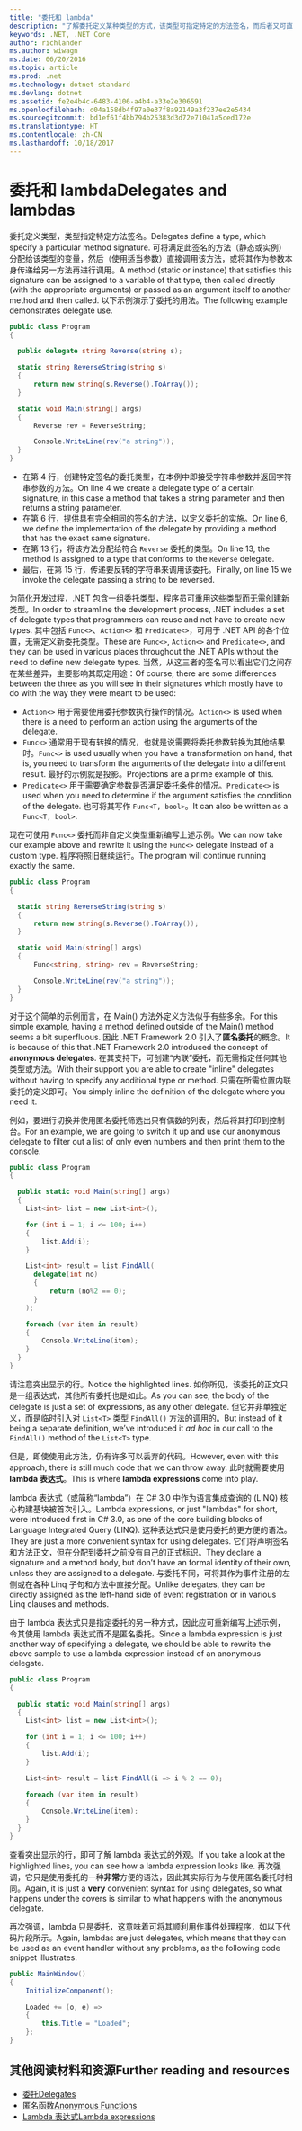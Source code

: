 ```yaml
---
title: "委托和 lambda"
description: "了解委托定义某种类型的方式，该类型可指定特定的方法签名，而后者又可直接调用或传递到另一种方法进行调用。"
keywords: .NET, .NET Core
author: richlander
ms.author: wiwagn
ms.date: 06/20/2016
ms.topic: article
ms.prod: .net
ms.technology: dotnet-standard
ms.devlang: dotnet
ms.assetid: fe2e4b4c-6483-4106-a4b4-a33e2e306591
ms.openlocfilehash: d04a158db4f97a0e37f8a92149a3f237ee2e5434
ms.sourcegitcommit: bd1ef61f4bb794b25383d3d72e71041a5ced172e
ms.translationtype: HT
ms.contentlocale: zh-CN
ms.lasthandoff: 10/18/2017
---
```

# <a name="delegates-and-lambdas"></a><span data-ttu-id="b9fdc-104">委托和 lambda</span><span class="sxs-lookup"><span data-stu-id="b9fdc-104">Delegates and lambdas</span></span>

<span data-ttu-id="b9fdc-105">委托定义类型，类型指定特定方法签名。</span><span class="sxs-lookup"><span data-stu-id="b9fdc-105">Delegates define a type, which specify a particular method signature.</span></span> <span data-ttu-id="b9fdc-106">可将满足此签名的方法（静态或实例）分配给该类型的变量，然后（使用适当参数）直接调用该方法，或将其作为参数本身传递给另一方法再进行调用。</span><span class="sxs-lookup"><span data-stu-id="b9fdc-106">A method (static or instance) that satisfies this signature can be assigned to a variable of that type, then called directly (with the appropriate arguments) or passed as an argument itself to another method and then called.</span></span> <span data-ttu-id="b9fdc-107">以下示例演示了委托的用法。</span><span class="sxs-lookup"><span data-stu-id="b9fdc-107">The following example demonstrates delegate use.</span></span>

```csharp
public class Program
{

  public delegate string Reverse(string s);

  static string ReverseString(string s)
  {
      return new string(s.Reverse().ToArray());
  }

  static void Main(string[] args)
  {
      Reverse rev = ReverseString;

      Console.WriteLine(rev("a string"));
  }
}
```

*   <span data-ttu-id="b9fdc-108">在第 4 行，创建特定签名的委托类型，在本例中即接受字符串参数并返回字符串参数的方法。</span><span class="sxs-lookup"><span data-stu-id="b9fdc-108">On line 4 we create a delegate type of a certain signature, in this case a method that takes a string parameter and then returns a string parameter.</span></span>
*   <span data-ttu-id="b9fdc-109">在第 6 行，提供具有完全相同的签名的方法，以定义委托的实施。</span><span class="sxs-lookup"><span data-stu-id="b9fdc-109">On line 6, we define the implementation of the delegate by providing a method that has the exact same signature.</span></span>
*   <span data-ttu-id="b9fdc-110">在第 13 行，将该方法分配给符合 `Reverse` 委托的类型。</span><span class="sxs-lookup"><span data-stu-id="b9fdc-110">On line 13, the method is assigned to a type that conforms to the `Reverse` delegate.</span></span>
*   <span data-ttu-id="b9fdc-111">最后，在第 15 行，传递要反转的字符串来调用该委托。</span><span class="sxs-lookup"><span data-stu-id="b9fdc-111">Finally, on line 15 we invoke the delegate passing a string to be reversed.</span></span>

<span data-ttu-id="b9fdc-112">为简化开发过程，.NET 包含一组委托类型，程序员可重用这些类型而无需创建新类型。</span><span class="sxs-lookup"><span data-stu-id="b9fdc-112">In order to streamline the development process, .NET includes a set of delegate types that programmers can reuse and not have to create new types.</span></span> <span data-ttu-id="b9fdc-113">其中包括 `Func<>`、`Action<>` 和 `Predicate<>`，可用于 .NET API 的各个位置，无需定义新委托类型。</span><span class="sxs-lookup"><span data-stu-id="b9fdc-113">These are `Func<>`, `Action<>` and `Predicate<>`, and they can be used in various places throughout the .NET APIs without the need to define new delegate types.</span></span> <span data-ttu-id="b9fdc-114">当然，从这三者的签名可以看出它们之间存在某些差异，主要影响其既定用途：</span><span class="sxs-lookup"><span data-stu-id="b9fdc-114">Of course, there are some differences between the three as you will see in their signatures which mostly have to do with the way they were meant to be used:</span></span>

*   <span data-ttu-id="b9fdc-115">`Action<>` 用于需要使用委托参数执行操作的情况。</span><span class="sxs-lookup"><span data-stu-id="b9fdc-115">`Action<>` is used when there is a need to perform an action using the arguments of the delegate.</span></span>
*   <span data-ttu-id="b9fdc-116">`Func<>` 通常用于现有转换的情况，也就是说需要将委托参数转换为其他结果时。</span><span class="sxs-lookup"><span data-stu-id="b9fdc-116">`Func<>` is used usually when you have a transformation on hand, that is, you need to transform the arguments of the delegate into a different result.</span></span> <span data-ttu-id="b9fdc-117">最好的示例就是投影。</span><span class="sxs-lookup"><span data-stu-id="b9fdc-117">Projections are a prime example of this.</span></span>
*   <span data-ttu-id="b9fdc-118">`Predicate<>` 用于需要确定参数是否满足委托条件的情况。</span><span class="sxs-lookup"><span data-stu-id="b9fdc-118">`Predicate<>` is used when you need to determine if the argument satisfies the condition of the delegate.</span></span> <span data-ttu-id="b9fdc-119">也可将其写作 `Func<T, bool>`。</span><span class="sxs-lookup"><span data-stu-id="b9fdc-119">It can also be written as a `Func<T, bool>`.</span></span>

<span data-ttu-id="b9fdc-120">现在可使用 `Func<>` 委托而非自定义类型重新编写上述示例。</span><span class="sxs-lookup"><span data-stu-id="b9fdc-120">We can now take our example above and rewrite it using the `Func<>` delegate instead of a custom type.</span></span> <span data-ttu-id="b9fdc-121">程序将照旧继续运行。</span><span class="sxs-lookup"><span data-stu-id="b9fdc-121">The program will continue running exactly the same.</span></span>

```csharp
public class Program
{

  static string ReverseString(string s)
  {
      return new string(s.Reverse().ToArray());
  }

  static void Main(string[] args)
  {
      Func<string, string> rev = ReverseString;

      Console.WriteLine(rev("a string"));
  }
}
```

<span data-ttu-id="b9fdc-122">对于这个简单的示例而言，在 Main() 方法外定义方法似乎有些多余。</span><span class="sxs-lookup"><span data-stu-id="b9fdc-122">For this simple example, having a method defined outside of the Main() method seems a bit superfluous.</span></span> <span data-ttu-id="b9fdc-123">因此 .NET Framework 2.0 引入了**匿名委托**的概念。</span><span class="sxs-lookup"><span data-stu-id="b9fdc-123">It is because of this that .NET Framework 2.0 introduced the concept of **anonymous delegates**.</span></span> <span data-ttu-id="b9fdc-124">在其支持下，可创建“内联”委托，而无需指定任何其他类型或方法。</span><span class="sxs-lookup"><span data-stu-id="b9fdc-124">With their support you are able to create "inline" delegates without having to specify any additional type or method.</span></span> <span data-ttu-id="b9fdc-125">只需在所需位置内联委托的定义即可。</span><span class="sxs-lookup"><span data-stu-id="b9fdc-125">You simply inline the definition of the delegate where you need it.</span></span>

<span data-ttu-id="b9fdc-126">例如，要进行切换并使用匿名委托筛选出只有偶数的列表，然后将其打印到控制台。</span><span class="sxs-lookup"><span data-stu-id="b9fdc-126">For an example, we are going to switch it up and use our anonymous delegate to filter out a list of only even numbers and then print them to the console.</span></span>

```csharp
public class Program
{

  public static void Main(string[] args)
  {
    List<int> list = new List<int>();

    for (int i = 1; i <= 100; i++)
    {
        list.Add(i);
    }

    List<int> result = list.FindAll(
      delegate(int no)
      {
          return (no%2 == 0);
      }
    );

    foreach (var item in result)
    {
        Console.WriteLine(item);
    }
  }
}
```

<span data-ttu-id="b9fdc-127">请注意突出显示的行。</span><span class="sxs-lookup"><span data-stu-id="b9fdc-127">Notice the highlighted lines.</span></span> <span data-ttu-id="b9fdc-128">如你所见，该委托的正文只是一组表达式，其他所有委托也是如此。</span><span class="sxs-lookup"><span data-stu-id="b9fdc-128">As you can see, the body of the delegate is just a set of expressions, as any other delegate.</span></span> <span data-ttu-id="b9fdc-129">但它并非单独定义，而是临时引入对 `List<T>` 类型 `FindAll()` 方法的调用的。</span><span class="sxs-lookup"><span data-stu-id="b9fdc-129">But instead of it being a separate definition, we’ve introduced it _ad hoc_ in our call to the `FindAll()` method of the `List<T>` type.</span></span>

<span data-ttu-id="b9fdc-130">但是，即使使用此方法，仍有许多可以丢弃的代码。</span><span class="sxs-lookup"><span data-stu-id="b9fdc-130">However, even with this approach, there is still much code that we can throw away.</span></span> <span data-ttu-id="b9fdc-131">此时就需要使用 **lambda 表达式**。</span><span class="sxs-lookup"><span data-stu-id="b9fdc-131">This is where **lambda expressions** come into play.</span></span>

<span data-ttu-id="b9fdc-132">lambda 表达式（或简称“lambda”）在 C# 3.0 中作为语言集成查询的 (LINQ) 核心构建基块被首次引入。</span><span class="sxs-lookup"><span data-stu-id="b9fdc-132">Lambda expressions, or just "lambdas" for short, were introduced first in C# 3.0, as one of the core building blocks of Language Integrated Query (LINQ).</span></span> <span data-ttu-id="b9fdc-133">这种表达式只是使用委托的更方便的语法。</span><span class="sxs-lookup"><span data-stu-id="b9fdc-133">They are just a more convenient syntax for using delegates.</span></span> <span data-ttu-id="b9fdc-134">它们将声明签名和方法正文，但在分配到委托之前没有自己的正式标识。</span><span class="sxs-lookup"><span data-stu-id="b9fdc-134">They declare a signature and a method body, but don’t have an formal identity of their own, unless they are assigned to a delegate.</span></span> <span data-ttu-id="b9fdc-135">与委托不同，可将其作为事件注册的左侧或在各种 Linq 子句和方法中直接分配。</span><span class="sxs-lookup"><span data-stu-id="b9fdc-135">Unlike delegates, they can be directly assigned as the left-hand side of event registration or in various Linq clauses and methods.</span></span>

<span data-ttu-id="b9fdc-136">由于 lambda 表达式只是指定委托的另一种方式，因此应可重新编写上述示例，令其使用 lambda 表达式而不是匿名委托。</span><span class="sxs-lookup"><span data-stu-id="b9fdc-136">Since a lambda expression is just another way of specifying a delegate, we should be able to rewrite the above sample to use a lambda expression instead of an anonymous delegate.</span></span>

```csharp
public class Program
{

  public static void Main(string[] args)
  {
    List<int> list = new List<int>();

    for (int i = 1; i <= 100; i++)
    {
        list.Add(i);
    }

    List<int> result = list.FindAll(i => i % 2 == 0);

    foreach (var item in result)
    {
        Console.WriteLine(item);
    }
  }
}
```

<span data-ttu-id="b9fdc-137">查看突出显示的行，即可了解 lambda 表达式的外观。</span><span class="sxs-lookup"><span data-stu-id="b9fdc-137">If you take a look at the highlighted lines, you can see how a lambda expression looks like.</span></span> <span data-ttu-id="b9fdc-138">再次强调，它只是使用委托的一种**非常**方便的语法，因此其实际行为与使用匿名委托时相同。</span><span class="sxs-lookup"><span data-stu-id="b9fdc-138">Again, it is just a **very** convenient syntax for using delegates, so what happens under the covers is similar to what happens with the anonymous delegate.</span></span>

<span data-ttu-id="b9fdc-139">再次强调，lambda 只是委托，这意味着可将其顺利用作事件处理程序，如以下代码片段所示。</span><span class="sxs-lookup"><span data-stu-id="b9fdc-139">Again, lambdas are just delegates, which means that they can be used as an event handler without any problems, as the following code snippet illustrates.</span></span>

```csharp
public MainWindow()
{
    InitializeComponent();

    Loaded += (o, e) =>
    {
        this.Title = "Loaded";
    };
}
```

## <a name="further-reading-and-resources"></a><span data-ttu-id="b9fdc-140">其他阅读材料和资源</span><span class="sxs-lookup"><span data-stu-id="b9fdc-140">Further reading and resources</span></span>

*   [<span data-ttu-id="b9fdc-141">委托</span><span class="sxs-lookup"><span data-stu-id="b9fdc-141">Delegates</span></span>](https://msdn.microsoft.com/library/ms173171.aspx)
*   [<span data-ttu-id="b9fdc-142">匿名函数</span><span class="sxs-lookup"><span data-stu-id="b9fdc-142">Anonymous Functions</span></span>](https://msdn.microsoft.com/library/bb882516.aspx)
*   [<span data-ttu-id="b9fdc-143">Lambda 表达式</span><span class="sxs-lookup"><span data-stu-id="b9fdc-143">Lambda expressions</span></span>](https://msdn.microsoft.com/library/bb397687.aspx)
